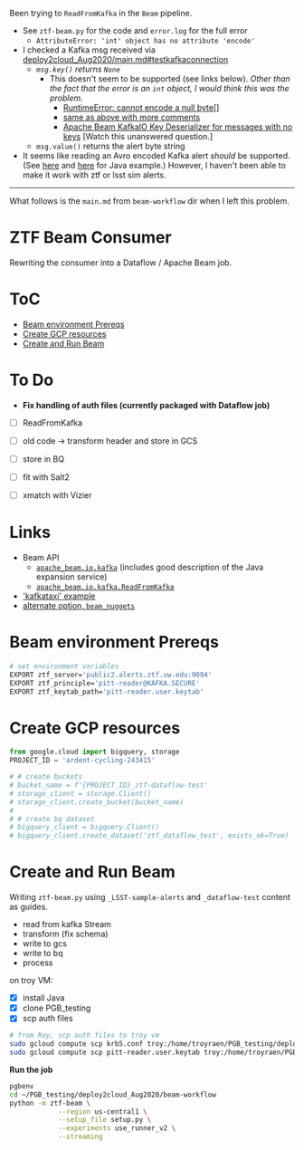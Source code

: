 Been trying to `ReadFromKafka` in the `Beam` pipeline.

- See `ztf-beam.py` for the code and `error.log` for the full error
    - `AttributeError: 'int' object has no attribute 'encode'`
- I checked a Kafka msg received via [deploy2cloud_Aug2020/main.md#testkafkaconnection](file:///Users/troyraen/Documents/PGB/PGB_testing/deploy2cloud_Aug2020/main.md#testkafkaconnection)
    - _`msg.key()` returns `None`_
        - This doesn't seem to be supported (see links below). _Other than the fact that the error is an `int` object, I would think this was the problem._
            - [RuntimeError: cannot encode a null byte[]](https://stackoverflow.com/questions/62899399/python-apache-beam-flink-runner-setup-readfromkafka-returns-error-runtime)
            - [same as above with more comments](http://mail-archives.apache.org/mod_mbox/beam-user/202007.mbox/%3CCAGAbUe-XUQTnO9DUw=LFc-8R9SPdHjsNiaM6yjbT36070B+Psw@mail.gmail.com%3E)
            - [Apache Beam KafkaIO Key Deserializer for messages with no keys](https://stackoverflow.com/questions/62378585/apache-beam-kafkaio-key-deserializer-for-messages-with-no-keys) [Watch this unanswered question.]
    - `msg.value()` returns the alert byte string
- It seems like reading an Avro encoded Kafka alert _should_ be supported. (See [here](https://stackoverflow.com/questions/62544980/how-to-infer-avro-schema-from-a-kafka-topic-in-apache-beam-kafkaio) and [here](https://stackoverflow.com/questions/54755668/how-to-deserialising-kafka-avro-messages-using-apache-beam) for Java example.) However, I haven't been able to make it work with ztf or lsst sim alerts.

---
What follows is the `main.md` from `beam-workflow` dir when I left this problem.

# ZTF Beam Consumer
Rewriting the consumer into a Dataflow / Apache Beam job.

# ToC
- [Beam environment Prereqs](#beam-prereqs)
- [Create GCP resources](#gcpsetup)
- [Create and Run Beam](#runbeam)


# To Do
- __Fix handling of auth files (currently packaged with Dataflow job)__
- [ ]  ReadFromKafka
- [ ]  old code -> transform header and store in GCS
- [ ]  store in BQ
- [ ]  fit with Salt2
- [ ]  xmatch with Vizier


# Links
- Beam API
    - [`apache_beam.io.kafka`](https://github.com/apache/beam/blob/master/sdks/python/apache_beam/io/kafka.py) (includes good description of the Java expansion service)
    - [`apache_beam.io.kafka.ReadFromKafka`](https://beam.apache.org/releases/pydoc/2.24.0/apache_beam.io.kafka.html#apache_beam.io.kafka.ReadFromKafka)
- ['kafkataxi' example](https://github.com/apache/beam/tree/master/sdks/python/apache_beam/examples/kafkataxi)
- [alternate option, `beam_nuggets`](http://mohaseeb.com/beam-nuggets/beam_nuggets.io.kafkaio.html)


<a name="beam-prereqs"></a>
# Beam environment Prereqs
<!-- fs -->
```bash
# set environment variables
EXPORT ztf_server='public2.alerts.ztf.uw.edu:9094'
EXPORT ztf_principle='pitt-reader@KAFKA.SECURE'
EXPORT ztf_keytab_path='pitt-reader.user.keytab'


```
<!-- fe Beam environment Prereqs -->


<a name="gcpsetup"></a>
# Create GCP resources
<!-- fs -->
```python
from google.cloud import bigquery, storage
PROJECT_ID = 'ardent-cycling-243415'

# # create buckets
# bucket_name = f'{PROJECT_ID}_ztf-dataflow-test'
# storage_client = storage.Client()
# storage_client.create_bucket(bucket_name)
#
# # create bq dataset
# bigquery_client = bigquery.Client()
# bigquery_client.create_dataset('ztf_dataflow_test', exists_ok=True)

```
<!-- fe Create GCP resources -->


<a name="runbeam"></a>
# Create and Run Beam
<!-- fs -->
Writing `ztf-beam.py` using `_LSST-sample-alerts` and `_dataflow-test` content as guides.

- read from kafka Stream
- transform (fix schema)
- write to gcs
- write to bq
- process

on troy VM:
- [x]  install Java
- [x]  clone PGB_testing
- [x]  scp auth files
```bash
# from Roy, scp auth files to troy vm
sudo gcloud compute scp krb5.conf troy:/home/troyraen/PGB_testing/deploy2cloud_Aug2020/beam-workflow/config/krb5.conf --zone us-east4-a
sudo gcloud compute scp pitt-reader.user.keytab troy:/home/troyraen/PGB_testing/deploy2cloud_Aug2020/beam-workflow/config/pitt-reader.user.keytab --zone us-east4-a
```

__Run the job__
```bash
pgbenv
cd ~/PGB_testing/deploy2cloud_Aug2020/beam-workflow
python -m ztf-beam \
            --region us-central1 \
            --setup_file setup.py \
            --experiments use_runner_v2 \
            --streaming
```


<!-- fe Create and Run Beam -->
